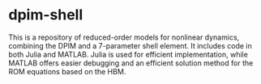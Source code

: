 # dpim-shell
This is a repository of reduced-order models for nonlinear dynamics, combining the DPIM and a 7-parameter shell element. It includes code in both Julia and MATLAB. Julia is used for efficient implementation, while MATLAB offers easier debugging and an efficient solution method for the ROM equations based on the HBM.
